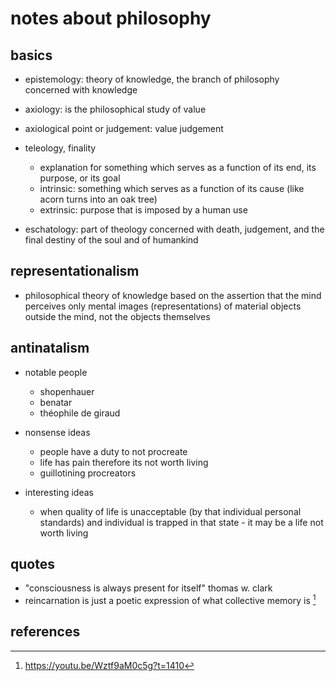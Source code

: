 # notes about philosophy

## basics

- epistemology: theory of knowledge, the branch of philosophy concerned with knowledge
- axiology: is the philosophical study of value
- axiological point or judgement: value judgement
- teleology, finality
  - explanation for something which serves as a function of its end, its purpose, or its goal
  - intrinsic: something which serves as a function of its cause (like acorn turns into an oak tree)
  - extrinsic: purpose that is imposed by a human use

- eschatology: part of theology concerned with death, judgement, and the final destiny of the soul and of humankind


## representationalism

- philosophical theory of knowledge based on the assertion that the mind perceives only 
  mental images (representations) of material objects outside the mind, not the objects themselves
  

## antinatalism

- notable people
    - shopenhauer
    - benatar
    - théophile de giraud

- nonsense ideas
  - people have a duty to not procreate
  - life has pain therefore its not worth living
  - guillotining procreators

- interesting ideas
  - when quality of life is unacceptable (by that individual personal standards) and individual 
    is trapped in that state - it may be a life not worth living


## quotes

- "consciousness is always present for itself" thomas w. clark 
- reincarnation is just a poetic expression of what collective memory is [^2]


## references

[^1]: https://www.youtube.com/watch?v=EEVFrdVnhfI
[^2]: https://youtu.be/Wztf9aM0c5g?t=1410
